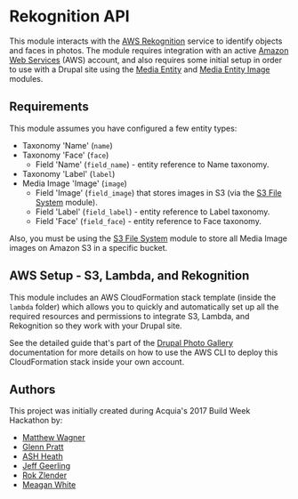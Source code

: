 # Rekognition API

This module interacts with the [AWS Rekognition](https://aws.amazon.com/rekognition/) service to identify objects and faces in photos. The module requires integration with an active [Amazon Web Services](https://aws.amazon.com) (AWS) account, and also requires some initial setup in order to use with a Drupal site using the [Media Entity](https://www.drupal.org/project/media_entity) and [Media Entity Image](https://www.drupal.org/project/media_entity_image) modules.

## Requirements

This module assumes you have configured a few entity types:

  - Taxonomy 'Name' (`name`)
  - Taxonomy 'Face' (`face`)
    - Field 'Name' (`field_name`) - entity reference to Name taxonomy.
  - Taxonomy 'Label' (`label`)
  - Media Image 'Image' (`image`)
    - Field 'Image' (`field_image`) that stores images in S3 (via the [S3 File System](https://www.drupal.org/project/s3fs) module).
    - Field 'Label' (`field_label`) - entity reference to Label taxonomy.
    - Field 'Face' (`field_face`) - entity reference to Face taxonomy.

Also, you must be using the [S3 File System](https://www.drupal.org/project/s3fs) module to store all Media Image images on Amazon S3 in a specific bucket.

## AWS Setup - S3, Lambda, and Rekognition

This module includes an AWS CloudFormation stack template (inside the `lambda` folder) which allows you to quickly and automatically set up all the required resources and permissions to integrate S3, Lambda, and Rekognition so they work with your Drupal site.

See the detailed guide that's part of the [Drupal Photo Gallery](https://github.com/geerlingguy/drupal-photo-gallery) documentation for more details on how to use the AWS CLI to deploy this CloudFormation stack inside your own account.

## Authors

This project was initially created during Acquia's 2017 Build Week Hackathon by:

  - [Matthew Wagner](https://ma.ttwagner.com)
  - [Glenn Pratt](https://about.me/glennpratt)
  - [ASH Heath](http://www.burnashburn.com)
  - [Jeff Geerling](https://www.jeffgeerling.com)
  - [Rok Zlender](https://twitter.com/Zlender)
  - [Meagan White](https://twitter.com/MeaganWhite_)
